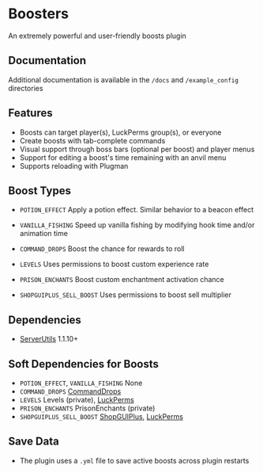 # Boosters
An extremely powerful and user-friendly boosts plugin

## Documentation
Additional documentation is available in the `/docs` and `/example_config` directories

## Features
- Boosts can target player(s), LuckPerms group(s), or everyone
- Create boosts with tab-complete commands
- Visual support through boss bars (optional per boost) and player menus
- Support for editing a boost's time remaining with an anvil menu
- Supports reloading with Plugman

## Boost Types
- `POTION_EFFECT` Apply a potion effect. Similar behavior to a beacon effect
- `VANILLA_FISHING` Speed up vanilla fishing by modifying hook time and/or animation time


- `COMMAND_DROPS` Boost the chance for rewards to roll
- `LEVELS` Uses permissions to boost custom experience rate
- `PRISON_ENCHANTS` Boost custom enchantment activation chance
- `SHOPGUIPLUS_SELL_BOOST` Uses permissions to boost sell multiplier

## Dependencies
- [ServerUtils](https://github.com/MittenMC/ServerUtils) 1.1.10+

## Soft Dependencies for Boosts
- `POTION_EFFECT`, `VANILLA_FISHING` None
- `COMMAND_DROPS` [CommandDrops](https://github.com/GavvyDizzle/CommandDrops)
- `LEVELS` Levels (private), [LuckPerms](https://luckperms.net/)
- `PRISON_ENCHANTS` PrisonEnchants (private)
- `SHOPGUIPLUS_SELL_BOOST` [ShopGUIPlus](https://www.spigotmc.org/resources/shopgui-1-8-1-21.6515/), [LuckPerms](https://luckperms.net/)

## Save Data
- The plugin uses a `.yml` file to save active boosts across plugin restarts